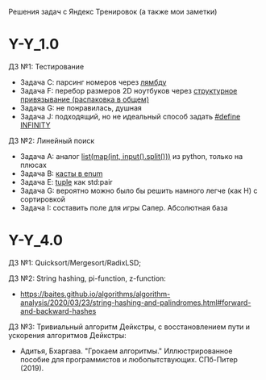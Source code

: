 Решения задач с Яндекс Тренировок (а также мои заметки)
# Y-Y_1.0

ДЗ №1: Тестирование
  - Задача С: парсинг номеров через [лямбду](https://en.cppreference.com/w/cpp/language/lambda)
  - Задача F: перебор размеров 2D ноутбуков через [структурное привязывание (распаковка в общем)](https://en.cppreference.com/w/cpp/language/structured_binding)
  - Задача G: не понравилась, душная
  - Задача J: подходящий, но не идеальный способ задать [#define INFINITY](https://en.cppreference.com/w/cpp/types/numeric_limits/max)

ДЗ №2: Линейный поиск
  - Задача A: аналог [list(map(int, input().split()))](https://cplusplus.com/reference/sstream/istringstream/str/) из python, только на плюсах
  - Задача B: [касты в enum](https://en.cppreference.com/w/cpp/language/static_cast)
  - Задача E: [tuple](https://en.cppreference.com/w/cpp/utility/tuple) как std:pair
  - Задача G: вероятно можно было бы решить намного легче (как H) с сортировкой
  - Задача I: составить поле для игры Сапер. Абсолютная база

# Y-Y_4.0

ДЗ №1: Quicksort/Mergesort/RadixLSD;

ДЗ №2: String hashing, pi-function, z-function:
  - https://baites.github.io/algorithms/algorithm-analysis/2020/03/23/string-hashing-and-palindromes.html#forward-and-backward-hashes

ДЗ №3: Тривиальный алгоритм Дейкстры, с восстановлением пути и ускорения алгоритмов Дейкстры:
  - Адитья, Бхаргава. "Грокаем алгоритмы." Иллюстрированное пособие для программистов и любопытствующих. СПб-Питер (2019).
